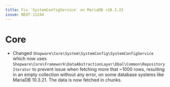 ```yaml
---
title: Fix `SystemConfigService` on MariaDB <10.3.22
issue: NEXT-11244
---
```

# Core
* Changed `Shopware\Core\System\SystemConfig\SystemConfigService` which now uses `Shopware\Core\Framework\DataAbstractionLayer\Dbal\Common\RepositoryIterator` to prevent issue when fetching more that ~1000 rows, resulting in an empty collection without any error, on some database systems like MariaDB 10.3.21. The data is now fetched in chunks.
